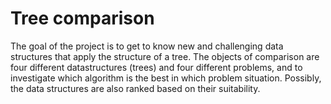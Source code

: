 
# Tree comparison

The goal of the project is to get to know new and challenging data structures that apply the structure of a tree. The objects of comparison are four different datastructures (trees) and four different problems, and to investigate which algorithm is the best in which problem situation. Possibly, the data structures are also ranked based on their suitability.

